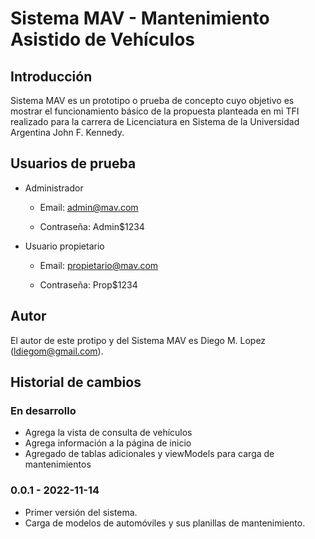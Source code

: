 # Sistema MAV - Mantenimiento Asistido de Vehículos

## Introducción

Sistema MAV es un prototipo o prueba de concepto cuyo objetivo es mostrar el funcionamiento básico
de la propuesta planteada en mi TFI realizado para la carrera de Licenciatura en Sistema de la
Universidad Argentina John F. Kennedy.

## Usuarios de prueba

- Administrador

  - Email: admin@mav.com

  - Contraseña: Admin$1234

- Usuario propietario

  - Email: propietario@mav.com

  - Contraseña: Prop$1234

## Autor

El autor de este protipo y del Sistema MAV es Diego M. Lopez (ldiegom@gmail.com).

## Historial de cambios

### En desarrollo

- Agrega la vista de consulta de vehículos
- Agrega información a la página de inicio
- Agregado de tablas adicionales y viewModels para carga de mantenimientos

### 0.0.1 - 2022-11-14

- Primer versión del sistema.
- Carga de modelos de automóviles y sus planillas de mantenimiento.
